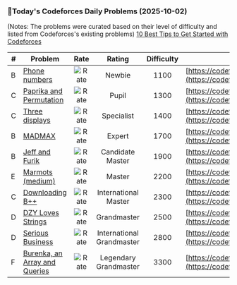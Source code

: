 ### 🌟Today's Codeforces Daily Problems (2025-10-02)
(Notes: The problems were curated based on their level of difficulty and listed from Codeforces's existing problems)
[10 Best Tips to Get Started with Codeforces](https://github.com/ika9810/Codeforces-Daily-Problems/blob/main/10%20Best%20Tips%20to%20Get%20Started%20with%20Codeforces.md)

| # | Problem | Rate| Rating | Difficulty | Contest |
|---| ----- | :--------: | :----------: | :----------: | ---------- |
|B|[Phone numbers](https://codeforces.com/contest/25/problem/B)|![Rate](https://img.shields.io/badge/Newbie-1100-lightgrey)|Newbie|1100|[https://codeforces.com/contest/25](https://codeforces.com/contest/25)|
|C|[Paprika and Permutation](https://codeforces.com/contest/1617/problem/C)|![Rate](https://img.shields.io/badge/Pupil-1300-brightgreen)|Pupil|1300|[https://codeforces.com/contest/1617](https://codeforces.com/contest/1617)|
|C|[Three displays](https://codeforces.com/contest/987/problem/C)|![Rate](https://img.shields.io/badge/Specialist-1400-9cf)|Specialist|1400|[https://codeforces.com/contest/987](https://codeforces.com/contest/987)|
|B|[MADMAX](https://codeforces.com/contest/917/problem/B)|![Rate](https://img.shields.io/badge/Expert-1700-blue)|Expert|1700|[https://codeforces.com/contest/917](https://codeforces.com/contest/917)|
|B|[Jeff and Furik](https://codeforces.com/contest/351/problem/B)|![Rate](https://img.shields.io/badge/Candidate%20Master-1900-blueviolet)|Candidate Master|1900|[https://codeforces.com/contest/351](https://codeforces.com/contest/351)|
|E|[Marmots (medium)](https://codeforces.com/contest/802/problem/E)|![Rate](https://img.shields.io/badge/Master-2200-orange)|Master|2200|[https://codeforces.com/contest/802](https://codeforces.com/contest/802)|
|C|[Downloading B++](https://codeforces.com/contest/883/problem/C)|![Rate](https://img.shields.io/badge/International%20Master-2300-orange)|International Master|2300|[https://codeforces.com/contest/883](https://codeforces.com/contest/883)|
|D|[DZY Loves Strings](https://codeforces.com/contest/444/problem/D)|![Rate](https://img.shields.io/badge/Grandmaster-2500-red)|Grandmaster|2500|[https://codeforces.com/contest/444](https://codeforces.com/contest/444)|
|D|[Serious Business](https://codeforces.com/contest/1648/problem/D)|![Rate](https://img.shields.io/badge/International%20Grandmaster-2800-red)|International Grandmaster|2800|[https://codeforces.com/contest/1648](https://codeforces.com/contest/1648)|
|F|[Burenka, an Array and Queries](https://codeforces.com/contest/1718/problem/F)|![Rate](https://img.shields.io/badge/Legendary%20Grandmaster-3300-red)|Legendary Grandmaster|3300|[https://codeforces.com/contest/1718](https://codeforces.com/contest/1718)|
